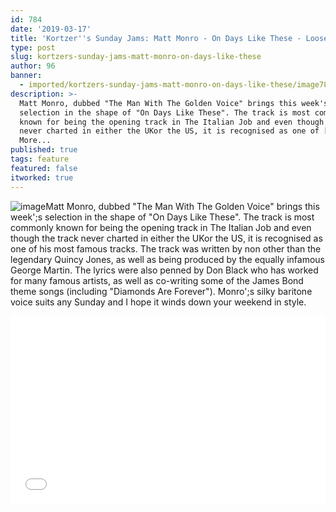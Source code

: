 ```yaml
---
id: 784
date: '2019-03-17'
title: 'Kortzer''s Sunday Jams: Matt Monro - On Days Like These - Loose Lips'
type: post
slug: kortzers-sunday-jams-matt-monro-on-days-like-these
author: 96
banner:
  - imported/kortzers-sunday-jams-matt-monro-on-days-like-these/image784.jpeg
description: >-
  Matt Monro, dubbed "The Man With The Golden Voice" brings this week's
  selection in the shape of "On Days Like These". The track is most commonly
  known for being the opening track in The Italian Job and even though the track
  never charted in either the UKor the US, it is recognised as one of [...]Read
  More...
published: true
tags: feature
featured: false
itworked: true
---
```

![image](../imported/kortzers-sunday-jams-matt-monro-on-days-like-these/image784.jpeg)Matt Monro, dubbed "The Man With The Golden Voice" brings this week';s selection in the shape of "On Days Like These". The track is most commonly known for being the opening track in The Italian Job and even though the track never charted in either the UKor the US, it is recognised as one of his most famous tracks. The track was written by non other than the legendary Quincy Jones, as well as being produced by the equally infamous George Martin. The lyrics were also penned by Don Black who has worked for many famous artists, as well as co-writing some of the James Bond theme songs (including "Diamonds Are Forever"). Monro';s silky baritone voice suits any Sunday and I hope it winds down your weekend in style.

<iframe width='100%' height='300' scrolling='no' frameborder='no' allow='autoplay' src='//www.youtube.com/embed/KQIRbV_noi8?wmode=opaque'></iframe>